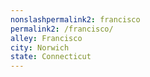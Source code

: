 ```yaml
---
﻿nonslashpermalink2: francisco
permalink2: /francisco/
alley: Francisco
city: Norwich
state: Connecticut
---
```

